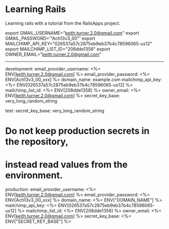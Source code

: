 Learning Rails
==

Learning rails with a tutorial from the RailsApps project.

export GMAIL_USERNAME="keith.turner.2.0@gmail.com"
export GMAIL_PASSWORD='"Ach13v3_00"'
export MAILCHIMP_API_KEY="026537a57c2875eb9eb37b4c78596065-us12"
export MAILCHIMP_LIST_ID="208dde1358"
export OWNER_EMAIL="keith.turner.2.0@gmail.com"


--------------------------------------


development:
  email_provider_username: <%= ENV[keith.turner.2.0@gmail.com] %>
  email_provider_password: <%= ENV[Ach13v3_00_xxx] %>
  domain_name: example.com
  mailchimp_api_key: <%= ENV[026537a57c2875eb9eb37b4c78596065-us12] %>
  mailchimp_list_id: <%= ENV[208dde1358] %>
  owner_email: <%= ENV[keith.turner.2.0@gmail.com] %>
  secret_key_base: very_long_random_string

test:
  secret_key_base: very_long_random_string

# Do not keep production secrets in the repository,
# instead read values from the environment.
production:
  email_provider_username: <%= ENV[keith.turner.2.0@gmail.com] %>
  email_provider_password: <%= ENV[Ach13v3_00_xxx] %>
  domain_name: <%= ENV["DOMAIN_NAME"] %>
  mailchimp_api_key: <%= ENV[026537a57c2875eb9eb37b4c78596065-us12] %> 
  mailchimp_list_id: <%= ENV[208dde1358] %> 
  owner_email: <%= ENV[keith.turner.2.0@gmail.com] %>
  secret_key_base: <%= ENV["SECRET_KEY_BASE"] %>
  